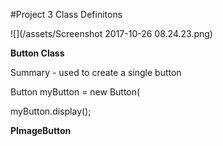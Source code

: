 #Project 3 Class Definitons

![](/assets/Screenshot 2017-10-26 08.24.23.png)

**Button Class**
 
   Summary - used to create a single button

Button myButton = new Button( 

myButton.display();

**PImageButton**


 
